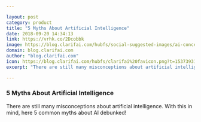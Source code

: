 ```yaml
---

layout: post
category: product
title: "5 Myths About Artificial Intelligence"
date: 2018-09-20 14:34:13
link: https://vrhk.co/2Dcobbk
image: https://blog.clarifai.com/hubfs/social-suggested-images/ai-concept.jpg?t=1537393133691#keepProtocol
domain: blog.clarifai.com
author: "blog.clarifai.com"
icon: https://blog.clarifai.com/hubfs/clarifai%20favicon.png?t=1537393133691
excerpt: "There are still many misconceptions about artificial intelligence. With this in mind, here 5 common myths about AI debunked!"

---
```


### 5 Myths About Artificial Intelligence

There are still many misconceptions about artificial intelligence. With this in mind, here 5 common myths about AI debunked!